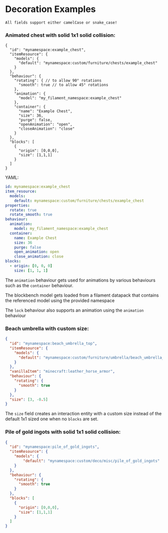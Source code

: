# Decoration Examples

~~~admonish tip
All fields support either camelCase or snake_case!
~~~

### Animated chest with solid 1x1 solid collision:
```json5
{
  "id": "mynamespace:example_chest",
  "itemResource": {
    "models": {
      "default": "mynamespace:custom/furniture/chests/example_chest"
    }
  },
  "behaviour": {
    "rotating": { // to allow 90° rotations
      "smooth": true // to allow 45° rotations
    },
    "animation": {
      "model": "my_filament_namespace:example_chest"
    },
    "container": {
      "name": "Example Chest",
      "size": 36,
      "purge": false,
      "openAnimation": "open",
      "closeAnimation": "close"
    }
  },
  "blocks": [
    {
      "origin": [0,0,0],
      "size": [1,1,1]
    }
  ]
}
```

YAML:
```yaml
id: mynamespace:example_chest
item_resource:
  models:
    default: mynamespace:custom/furniture/chests/example_chest
properties:
  rotate: true
  rotate_smooth: true
behaviour:
  animation:
    model: my_filament_namespace:example_chest
  container:
    name: Example Chest
    size: 36
    purge: false
    open_animation: open
    close_animation: close
blocks:
  - origin: [0, 0, 0]
    size: [1, 1, 1]
```

The `animation` behaviour gets used for animations by various behaviours such as the `container` behaviour.

The blockbench model gets loaded from a filament datapack that contains the referenced model using the provided namespace

The `lock` behaviour also supports an animation using the `animation` behaviour

### Beach umbrella with custom size:
```json
{
  "id": "mynamespace:beach_umbrella_top",
  "itemResource": {
    "models": {
      "default": "mynamespace:custom/furniture/umbrella/beach_umbrella_top"
    }
  },
  "vanillaItem": "minecraft:leather_horse_armor",
  "behaviour": {
    "rotating": {
      "smooth": true
    }
  },
  "size": [3, -0.5]
}
```

The `size` field creates an interaction entity with a custom size instead of the default 1x1 sized one when no `blocks` are set. 


### Pile of gold ingots with solid 1x1 solid collision:
```json
{
  "id": "mynamespace:pile_of_gold_ingots",
  "itemResource": {
    "models": {
        "default": "mynamespace:custom/deco/misc/pile_of_gold_ingots"
    }
  },
  "behaviour": {
    "rotating": {
      "smooth": true
    }
  },
  "blocks": [
    {
      "origin": [0,0,0],
      "size": [1,1,1]
    }
  ]
}
```

